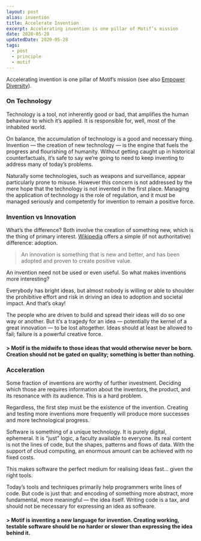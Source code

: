 ```yaml
---
layout: post
alias: invention
title: Accelerate Invention
excerpt: Accelerating invention is one pillar of Motif’s mission
date: 2020-05-28
updatedDate: 2020-05-28
tags:
  - post
  - principle
  - motif
---
```


Accelerating invention is one pillar of Motif’s mission (see also [Empower Diversity](/blog/diveristy)).


### On Technology

Technology is a tool, not inherently good or bad, that amplifies the human behaviour to which it’s applied. It is responsible for, well, most of the inhabited world.

On balance, the accumulation of technology is a good and necessary thing. Invention — the creation of new technology — is the engine that fuels the progress and flourishing of humanity. Without getting caught up in historical counterfactuals, it’s safe to say we’re going to need to keep inventing to address many of today’s problems.

Naturally some technologies, such as weapons and surveillance, appear particularly prone to misuse. However this concern is not addressed by the mere hope that the technology is not invented in the first place. Managing the application of technology is the role of regulation, and it must be managed seriously and competently for invention to remain a positive force.

### Invention vs Innovation

What’s the difference? Both involve the creation of something new, which is the thing of primary interest. [Wikipedia](https://en.wikipedia.org/wiki/Invention#Comparison_with_innovation) offers a simple (if not authoritative) difference: adoption.

> An innovation is something that is new and better, and has been adopted and proven to create positive value.

An invention need not be used or even useful. So what makes inventions more interesting?

Everybody has bright ideas, but almost nobody is willing or able to shoulder the prohibitive effort and risk in driving an idea to adoption and societal impact. And that’s okay!

The people who are driven to build and spread their ideas will do so one way or another. But it’s a tragedy for an idea — potentially the kernel of a great innovation — to be lost altogether. Ideas should at least be allowed to fail; failure is a powerful creative force.

#### > Motif is the midwife to those ideas that would otherwise never be born. Creation should not be gated on quality; something is better than nothing.

### Acceleration

Some fraction of inventions are worthy of further investment. Deciding which those are requires information about the inventors, the product, and its resonance with its audience. This is a hard problem.

Regardless, the first step must be the existence of the invention. Creating and testing more inventions more frequently will produce more successes and more technological progress.

Software is something of a unique technology. It is purely digital, ephemeral. It is “just” logic, a faculty available to everyone. Its real content is not the lines of code, but the shapes, patterns and flows of data. With the support of cloud computing, an enormous amount can be achieved with no fixed costs.

This makes software the perfect medium for realising ideas fast… given the right tools.

Today’s tools and techniques primarily help programmers write lines of code. But code is just that: and encoding of something more abstract, more fundamental, more meaningful — the idea itself. Writing code is a tax, and should not be necessary for expressing an idea as software.

#### > Motif is inventing a new language for invention. Creating working, testable software should be no harder or slower than expressing the idea behind it.
